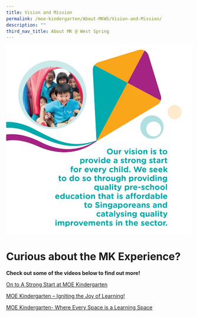 ```yaml
---
title: Vision and Mission
permalink: /moe-kindergarten/About-MKWS/Vision-and-Mission/
description: ""
third_nav_title: About MK @ West Spring
---
```

![](/images/MK/MK%20Vision%20Mission.jpg)
# Curious about the MK Experience?
**Check out some of the videos below to find out more!**

[On to A Strong Start at MOE Kindergarten](https://youtu.be/R636jFF7S28)

[MOE Kindergarten – Igniting the Joy of Learning!](https://youtu.be/mghZCHtKNXc)

[MOE Kindergarten- Where Every Space is a Learning Space](https://youtu.be/LockyOmaNB0)

